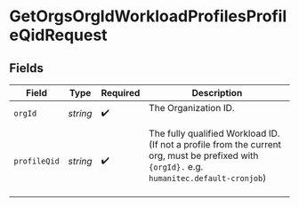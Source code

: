 # GetOrgsOrgIdWorkloadProfilesProfileQidRequest


## Fields

| Field                                                                                                                                         | Type                                                                                                                                          | Required                                                                                                                                      | Description                                                                                                                                   |
| --------------------------------------------------------------------------------------------------------------------------------------------- | --------------------------------------------------------------------------------------------------------------------------------------------- | --------------------------------------------------------------------------------------------------------------------------------------------- | --------------------------------------------------------------------------------------------------------------------------------------------- |
| `orgId`                                                                                                                                       | *string*                                                                                                                                      | :heavy_check_mark:                                                                                                                            | The Organization ID.<br/><br/>                                                                                                                |
| `profileQid`                                                                                                                                  | *string*                                                                                                                                      | :heavy_check_mark:                                                                                                                            | The fully qualified Workload ID. (If not a profile from the current org, must be prefixed with `{orgId}.` e.g. `humanitec.default-cronjob`)<br/><br/> |